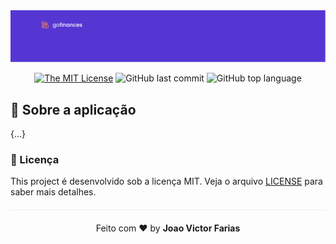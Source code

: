 <img alt="GoFinances" src="./img/appHeader.png" />

<div align="center">

[![The MIT License](https://img.shields.io/badge/license-MIT-green.svg?style=flat-square)](http://github.com/jvictorfarias/gostack-database-upload/LICENSE.md)
![GitHub last commit](https://img.shields.io/github/last-commit/jvictorfarias/gostack-database-upload?color=green)
![GitHub top language](https://img.shields.io/github/languages/top/jvictorfarias/gostack-database-upload)


</div>



## :rocket: Sobre a aplicação

{...}

### :memo: Licença

This project é desenvolvido sob a licença MIT. Veja o arquivo [LICENSE](LICENSE.md) para saber mais detalhes.

<p align="center" style="margin-top: 20px; border-top: 1px solid #eee; padding-top: 20px;">Feito com ❤️ by <strong> Joao Victor Farias </p>
